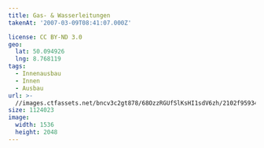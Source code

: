 ```yaml
---
title: Gas- & Wasserleitungen
takenAt: '2007-03-09T08:41:07.000Z'

license: CC BY-ND 3.0
geo:
  lat: 50.094926
  lng: 8.768119
tags:
  - Innenausbau
  - Innen
  - Ausbau
url: >-
  //images.ctfassets.net/bncv3c2gt878/68OzzRGUfSlKsHI1sdV6zh/2102f95934b3e585823901ef6b3c6e81/gas---wasserleitungen_4505225600_o
size: 1124023
image:
  width: 1536
  height: 2048
---
```

